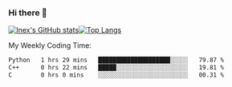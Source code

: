 ### Hi there 👋
[![lnex's GitHub stats](https://github-readme-stats.vercel.app/api?username=lnexenl&count_private=true&show_icons=true)](https://github.com/anuraghazra/github-readme-stats)[![Top Langs](https://github-readme-stats.vercel.app/api/top-langs/?username=lnexenl&layout=compact&langs_count=8&exclude_repo=32-bit-MIPS-CPU)](https://github.com/anuraghazra/github-readme-stats)

My Weekly Coding Time:
<!--START_SECTION:waka-->

```txt
Python   1 hrs 29 mins   ████████████████████░░░░░   79.87 %
C++      0 hrs 22 mins   █████░░░░░░░░░░░░░░░░░░░░   19.81 %
C        0 hrs 0 mins    ░░░░░░░░░░░░░░░░░░░░░░░░░   00.31 %
```

<!--END_SECTION:waka-->
